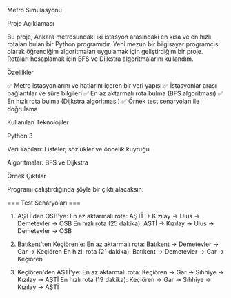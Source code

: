 Metro Simülasyonu

Proje Açıklaması

Bu proje, Ankara metrosundaki iki istasyon arasındaki en kısa ve en hızlı rotaları bulan bir Python programıdır. Yeni mezun bir bilgisayar programcısı olarak öğrendiğim algoritmaları uygulamak için geliştirdiğim bir proje. Rotaları hesaplamak için BFS ve Dijkstra algoritmalarını kullandım.

Özellikler

✅ Metro istasyonlarını ve hatlarını içeren bir veri yapısı
✅ İstasyonlar arası bağlantılar ve süre bilgileri
✅ En az aktarmalı rota bulma (BFS algoritması)
✅ En hızlı rota bulma (Dijkstra algoritması)
✅ Örnek test senaryoları ile doğrulama

Kullanılan Teknolojiler

Python 3 

Veri Yapıları: Listeler, sözlükler ve öncelik kuyruğu

Algoritmalar: BFS ve Dijkstra

Örnek Çıktılar

Programı çalıştırdığında şöyle bir çıktı alacaksın:

=== Test Senaryoları ===
1. AŞTİ'den OSB'ye:
   En az aktarmalı rota: AŞTİ -> Kızılay -> Ulus -> Demetevler -> OSB
   En hızlı rota (25 dakika): AŞTİ -> Kızılay -> Ulus -> Demetevler -> OSB

2. Batıkent'ten Keçiören'e:
   En az aktarmalı rota: Batıkent -> Demetevler -> Gar -> Keçiören
   En hızlı rota (21 dakika): Batıkent -> Demetevler -> Gar -> Keçiören

3. Keçiören'den AŞTİ'ye:
   En az aktarmalı rota: Keçiören -> Gar -> Sıhhiye -> Kızılay -> AŞTİ
   En hızlı rota (19 dakika): Keçiören -> Gar -> Sıhhiye -> Kızılay -> AŞTİ


